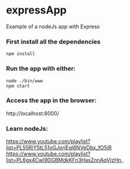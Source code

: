# expressApp
Example of a nodeJs app with Express

### First install all the dependencies
```
npm install
```

### Run the app with either:
```
node ./bin/www
npm start
```

### Access the app in the browser:
http://localhost:8000/

### Learn nodeJs:
https://www.youtube.com/playlist?list=PL55RiY5tL51oGJorjEgl6NVeDbx_fO5jR
https://www.youtube.com/playlist?list=PL6gx4Cwl9DGBMdkKFn3HasZnnAqVjzHn_

